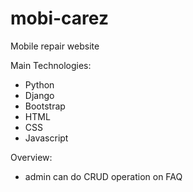 # mobi-carez
Mobile repair website

Main Technologies:
- Python
- Django
- Bootstrap
- HTML
- CSS
- Javascript

Overview:
- admin can do CRUD operation on FAQ
